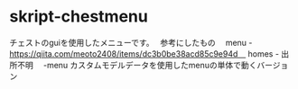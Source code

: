 # skript-chestmenu
チェストのguiを使用したメニューです。　
参考にしたもの　
menu - https://qiita.com/meoto2408/items/dc3b0be38acd85c9e94d　
homes - 出所不明　
-menu カスタムモデルデータを使用したmenuの単体で動くバージョン　
